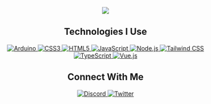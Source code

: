 <div align="center">
	<img src="https://github-readme-stats.vercel.app/api?username=omercup&show_icons=true&theme=nord&border_radius=20&include_all_commits=true&count_private=true&custom_title=omercup%27s%20GitHub%20Stats">
	<h2>Technologies I Use</h2>
	<a href="https://www.arduino.cc">
    	<img src="https://img.shields.io/badge/-Arduino-00979D?style=for-the-badge&logo=Arduino&logoColor=white" alt="Arduino" />
	</a>
	<a href="https://developer.mozilla.org/docs/Web/CSS">
    	<img src="https://img.shields.io/badge/css3-%231572B6.svg?style=for-the-badge&logo=css3&logoColor=white" alt="CSS3" />
	</a>
	<a href="https://developer.mozilla.org/docs/Web/HTML">
    	<img src="https://img.shields.io/badge/html5-%23E34F26.svg?style=for-the-badge&logo=html5&logoColor=white" alt="HTML5" />
	</a>
	<a href="https://developer.mozilla.org/docs/Web/JavaScript">
    	<img src="https://img.shields.io/badge/javascript-%23323330.svg?style=for-the-badge&logo=javascript&logoColor=%23F7DF1E" alt="JavaScript" />
	</a>
	<a href="https://nodejs.org">
    	<img src="https://img.shields.io/badge/node.js-6DA55F?style=for-the-badge&logo=node.js&logoColor=white" alt="Node.js" />
	</a>
	<a href="https://tailwindcss.com">
    	<img src="https://img.shields.io/badge/tailwindcss-%2338B2AC.svg?style=for-the-badge&logo=tailwind-css&logoColor=white" alt="Tailwind CSS" />
	</a>
	<a href="https://www.typescriptlang.org">
    	<img src="https://img.shields.io/badge/typescript-%23007ACC.svg?style=for-the-badge&logo=typescript&logoColor=white" alt="TypeScript" />
	</a>
	<a href="https://vuejs.org">
    	<img src="https://img.shields.io/badge/vuejs-%2335495e.svg?style=for-the-badge&logo=vuedotjs&logoColor=%234FC08D" alt="Vue.js" />
	</a>
	<h2>Connect With Me</h2>
	<a href="https://discord.com/users/349536885749579777">
    	<img src="https://img.shields.io/badge/omercup%231999-%237289DA.svg?style=for-the-badge&logo=discord&logoColor=white" alt="Discord" />
	</a>
	<a href="https://twitter.com/heisomercup">
    	<img src="https://img.shields.io/badge/@heisomercup-%231DA1F2.svg?style=for-the-badge&logo=Twitter&logoColor=white" alt="Twitter" />
	</a>
</div>
